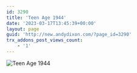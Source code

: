 ```yaml
---
id: 3290
title: 'Teen Age 1944'
date: '2023-03-17T13:45:39+00:00'
layout: page
guid: 'http://new.andydixon.com/?page_id=3290'
trx_addons_post_views_count:
    - '1'
---
```


![Teen Age 1944](https://i0.wp.com/assets.g8x2.ldn.idrivee2-23.com/posters/Teen%20Age%201944%2001.jpg?w=1200&ssl=1 "Teen Age 1944")